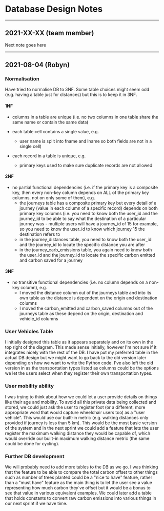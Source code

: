 # Database Design Notes

-------------------------------------------------------------------------------
## 2021-XX-XX (team member)
Next note goes here


-------------------------------------------------------------------------------
## 2021-08-04 (Robyn)

### Normalisation
Have tried to normalise DB to 3NF. Some table choices might seem odd (e.g. 
having a table just for distances) but this is to keep it in 3NF.  

#### 1NF
* columns in a table are unique (i.e. no two columns in one table share the 
same name or contain the same data)  

* each table cell contains a single value, e.g.  
  * user name is split into fname and lname so both fields are not in a single 
cell)  

* each record in a table is unique, e.g.  
  * primary keys used to make sure duplicate records are not allowed  

#### 2NF
* no partial functional dependencies (i.e. if the primary key is a composite 
key, then every non-key column depends on ALL of the primary key columns, not 
on only some of them), e.g.  
  * the journeys table has a composite primary key but every detail of a 
journey (value in each column of a specific record) depends on both primary key 
columns (i.e. you need to know both the user_id and the journey_id to be able 
to say what the destination of a particular journey was - multiple users will 
have a journey_id of 15 for example, so you need to know the user_id to know 
which journey 15 the destination refers to  
  * in the journey_distances table, you need to know both the user_id and the 
journey_id to locate the specific distance you are after  
  * in the journey_carb_emissions table, you again need to know both the 
user_id and the journey_id to locate the specific carbon emitted and carbon 
saved for a journey  

#### 3NF
* no transitive functional dependencies (i.e. no column depends on a non-key 
column), e.g.  
  * I moved the distance column out of the journeys table and into its own 
table as the distance is dependent on the origin and destination columns  
  * I moved the carbon_emitted and carbon_saved columns out of the journeys 
table as these depend on the origin, destination and vehicle_id columns  


### User Vehicles Table
I initially designed this table as it appears separately and on its own in the 
top right of the diagram. This made sense initially, however I'm not sure if it 
integrates nicely with the rest of the DB. I have put my preferred table in the 
actual DB design but we might want to go back to the old version later 
depending on how we want to write the Python code. I've also left the old 
version in as the transportation types listed as columns could be the options 
we let the users select when they register their own transportation types.  


### User mobility ability
I was trying to think about how we could let a user provide details on things 
like their age and mobility. To avoid all this private data being collected and 
stored, we could just ask the user to register foot (or a different, more 
appropriate word that would capture wheelchair users too) as a "user vehicle". 
This would use our built-in metric (e.g. walking distances only provided if 
journey is less than 5 km). This would be the most basic version of the system 
and in the next sprint we could add a feature that lets the user register the 
maximum walking distance they would be capable of, which would override our 
built-in maximum walking distance metric (the same could be done for cycling).


### Further DB development
We will probably need to add more tables to the DB as we go. I was thinking 
that the feature to be able to compare the total carbon offset to other things 
such as number of trees planted could be a "nice to have" feature, rather than 
a "must have" feature as the main thing is to let the user see a value 
representing how much carbon they've offset but it would be a bonus to see that 
value in various equivalent examples. We could later add a table that holds 
constants to convert raw carbon emissions into various things in our next 
sprint if we have time.
